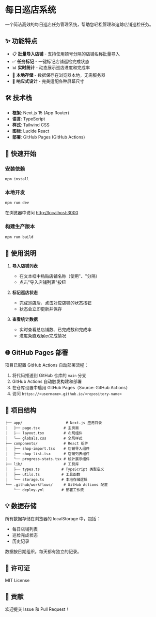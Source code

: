 # 每日巡店系统

一个简洁高效的每日巡店任务管理系统，帮助您轻松管理和追踪店铺巡检任务。

## ✨ 功能特点

- 📋 **批量导入店铺** - 支持使用顿号分隔的店铺名称批量导入
- ✅ **任务标记** - 一键标记店铺巡检完成状态
- 📊 **实时统计** - 动态展示巡店进度和完成率
- 💾 **本地存储** - 数据保存在浏览器本地，无需服务器
- 📱 **响应式设计** - 完美适配各种屏幕尺寸

## 🛠️ 技术栈

- **框架**: Next.js 15 (App Router)
- **语言**: TypeScript
- **样式**: Tailwind CSS
- **图标**: Lucide React
- **部署**: GitHub Pages (GitHub Actions)

## 🚀 快速开始

### 安装依赖

```bash
npm install
```

### 本地开发

```bash
npm run dev
```

在浏览器中访问 [http://localhost:3000](http://localhost:3000)

### 构建生产版本

```bash
npm run build
```

## 📖 使用说明

1. **导入店铺列表**
   - 在文本框中粘贴店铺名称（使用"、"分隔）
   - 点击"导入店铺列表"按钮

2. **标记巡店状态**
   - 完成巡店后，点击对应店铺的状态按钮
   - 状态会立即更新并保存

3. **查看统计数据**
   - 实时查看总店铺数、已完成数和完成率
   - 进度条直观展示完成情况

## 🌐 GitHub Pages 部署

项目已配置 GitHub Actions 自动部署流程：

1. 将代码推送到 GitHub 仓库的 `main` 分支
2. GitHub Actions 自动触发构建和部署
3. 在仓库设置中启用 GitHub Pages（Source: GitHub Actions）
4. 访问 `https://<username>.github.io/<repository-name>`

## 📁 项目结构

```
├── app/                    # Next.js 应用目录
│   ├── page.tsx           # 主页面
│   ├── layout.tsx         # 布局组件
│   └── globals.css        # 全局样式
├── components/            # React 组件
│   ├── shop-import.tsx    # 店铺导入组件
│   ├── shop-list.tsx      # 店铺列表组件
│   └── progress-stats.tsx # 统计展示组件
├── lib/                   # 工具库
│   ├── types.ts          # TypeScript 类型定义
│   ├── utils.ts          # 工具函数
│   └── storage.ts        # 本地存储逻辑
└── .github/workflows/     # GitHub Actions 配置
    └── deploy.yml        # 部署工作流

```

## 💡 数据存储

所有数据存储在浏览器的 localStorage 中，包括：
- 每日店铺列表
- 巡检完成状态
- 历史记录

数据按日期组织，每天都有独立的记录。

## 📝 许可证

MIT License

## 🤝 贡献

欢迎提交 Issue 和 Pull Request！
